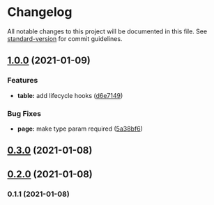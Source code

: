 # Changelog

All notable changes to this project will be documented in this file. See [standard-version](https://github.com/conventional-changelog/standard-version) for commit guidelines.

## [1.0.0](https://github.com/exportarts/ngx-material-data-table/compare/v0.3.0...v1.0.0) (2021-01-09)


### Features

* **table:** add lifecycle hooks ([d6e7149](https://github.com/exportarts/ngx-material-data-table/commit/d6e71490172def6746e219963c31423848925f10))


### Bug Fixes

* **page:** make type param required ([5a38bf6](https://github.com/exportarts/ngx-material-data-table/commit/5a38bf6007e1330a1cc938a235ac8c6a92d85e33))

## [0.3.0](https://github.com/exportarts/ngx-material-data-table/compare/v0.2.0...v0.3.0) (2021-01-08)

## [0.2.0](https://github.com/exportarts/ngx-material-data-table/compare/v0.1.1...v0.2.0) (2021-01-08)

### 0.1.1 (2021-01-08)
